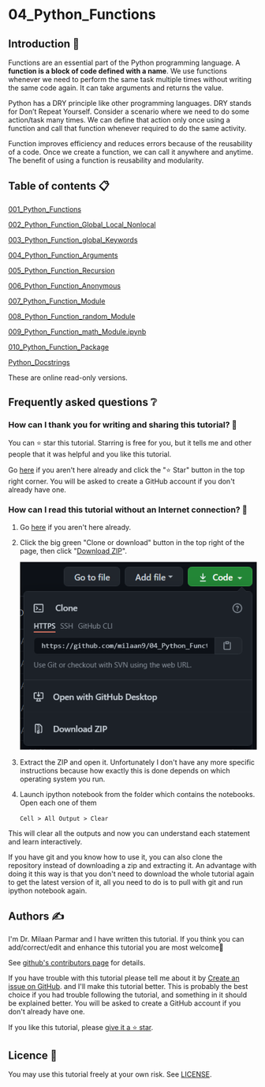 # 04_Python_Functions

## Introduction 👋

Functions are an essential part of the Python programming language. A **function is a block of code defined with a name**. We use functions whenever we need to perform the same task multiple times without writing the same code again. It can take arguments and returns the value.

Python has a DRY principle like other programming languages. DRY stands for Don’t Repeat Yourself. Consider a scenario where we need to do some action/task many times. We can define that action only once using a function and call that function whenever required to do the same activity.

Function improves efficiency and reduces errors because of the reusability of a code. Once we create a function, we can call it anywhere and anytime. The benefit of using a function is reusability and modularity.


## Table of contents 📋


[001_Python_Functions](https://github.com/milaan9/04_Python_Functions/blob/main/001_Python_Functions.ipynb)


[002_Python_Function_Global_Local_Nonlocal](https://github.com/milaan9/04_Python_Functions/blob/main/002_Python_Function_Global_Local_Nonlocal.ipynb)


[003_Python_Function_global_Keywords](https://github.com/milaan9/04_Python_Functions/blob/main/003_Python_Function_global_Keywords.ipynb)


[004_Python_Function_Arguments](https://github.com/milaan9/04_Python_Functions/blob/main/004_Python_Function_Arguments.ipynb)


[005_Python_Function_Recursion](https://github.com/milaan9/04_Python_Functions/blob/main/005_Python_Function_Recursion.ipynb)


[006_Python_Function_Anonymous](https://github.com/milaan9/04_Python_Functions/blob/main/006_Python_Function_Anonymous.ipynb)


[007_Python_Function_Module](https://github.com/milaan9/04_Python_Functions/blob/main/007_Python_Function_Module.ipynb)


[008_Python_Function_random_Module](https://github.com/milaan9/04_Python_Functions/blob/main/008_Python_Function_random_Module.ipynb)


[009_Python_Function_math_Module.ipynb](https://github.com/milaan9/04_Python_Functions/blob/main/009_Python_Function_math_Module.ipynb.ipynb)


[010_Python_Function_Package](https://github.com/milaan9/04_Python_Functions/blob/main/010_Python_Function_Package.ipynb)


[Python_Docstrings](https://github.com/milaan9/04_Python_Functions/blob/main/Python_Docstrings.ipynb)


These are online read-only versions.


## Frequently asked questions ❔

### How can I thank you for writing and sharing this tutorial? 🌷

You can ⭐ star this tutorial. Starring is free for you, but it tells me and other people that it was helpful and you like this tutorial.

Go [here](https://github.com/milaan9/04_Python_Functions) if you aren't here already and click the "⭐ Star" button in the top right corner. You will be asked to create a GitHub account if you don't already have one.

### How can I read this tutorial without an Internet connection? 🤔

1. Go [here](https://github.com/milaan9/04_Python_Functions) if you aren't here already.
    
2. Click the big green "Clone or download" button in the top right of the page, then click "[Download ZIP](https://github.com/milaan9/04_Python_Functions/archive/refs/heads/main.zip)".

    ![Download ZIP](img/dnld_rep.png)

3. Extract the ZIP and open it. Unfortunately I don't have any more specific instructions because how exactly this is done depends on which operating system you run.
    
4. Launch ipython notebook from the folder which contains the notebooks. Open each one of them
  
    `Cell > All Output > Clear`
    
This will clear all the outputs and now you can understand each statement and learn interactively.

If you have git and you know how to use it, you can also clone the repository instead of downloading a zip and extracting it. An advantage with doing it this way is that you don't need to download the whole tutorial again to get the latest version of it, all you need to do is to pull with git and run ipython notebook again.


## Authors ✍️

I'm Dr. Milaan Parmar and I have written this tutorial. If you think you can add/correct/edit and enhance this tutorial you are most welcome🙏

See [github's contributors page](https://github.com/milaan9/04_Python_Functions/graphs/contributors) for details.

If you have trouble with this tutorial please tell me about it by [Create an issue on GitHub](https://github.com/milaan9/04_Python_Functions/issues/new). and I'll make this tutorial better. This is probably the best choice if you had trouble following the tutorial, and something in it should be explained better. You will be asked to create a GitHub account if you don't already have one.

If you like this tutorial, please [give it a ⭐ star](https://github.com/milaan9/04_Python_Functions).


## Licence 📜

You may use this tutorial freely at your own risk. See [LICENSE](./LICENSE).


